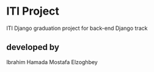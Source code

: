 # ITI Project
ITI Django graduation project for back-end Django track
## developed by
Ibrahim Hamada
Mostafa Elzoghbey
